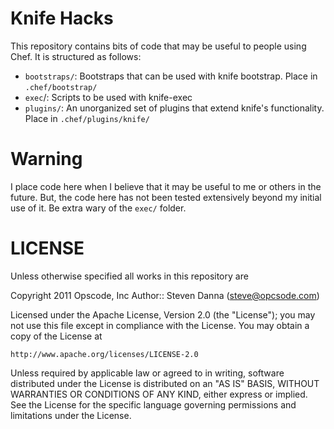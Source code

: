 # Knife Hacks

This repository contains bits of code that may be useful to people
using Chef.  It is structured as follows:

* `bootstraps/`: Bootstraps that can be used with knife bootstrap.
  Place in `.chef/bootstrap/`
* `exec`/: Scripts to be used with knife-exec
* `plugins/`: An unorganized set of plugins that extend knife's
  functionality. Place in `.chef/plugins/knife/`

# Warning

I place code here when I believe that it may be useful to me or others
in the future.  But, the code here has not been tested extensively beyond
my initial use of it.  Be extra wary of the `exec/` folder.

# LICENSE

Unless otherwise specified all works in this repository are

Copyright 2011 Opscode, Inc
Author:: Steven Danna (steve@opcsode.com)

Licensed under the Apache License, Version 2.0 (the "License");
you may not use this file except in compliance with the License.
You may obtain a copy of the License at

    http://www.apache.org/licenses/LICENSE-2.0

Unless required by applicable law or agreed to in writing, software
distributed under the License is distributed on an "AS IS" BASIS,
WITHOUT WARRANTIES OR CONDITIONS OF ANY KIND, either express or implied.
See the License for the specific language governing permissions and
limitations under the License.
